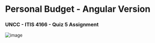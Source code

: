 # Personal Budget - Angular Version
### UNCC - ITIS 4166 - Quiz 5 Assignment

![image](https://user-images.githubusercontent.com/22895938/96960057-64fcb180-14cf-11eb-95c4-a5942d42568b.png)
